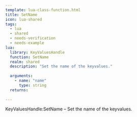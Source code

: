 ```yaml
---
template: lua-class-function.html
title: SetName
icon: lua-shared
tags:
  - lua
  - shared
  - needs-verification
  - needs-example
lua:
  library: KeyValuesHandle
  function: SetName
  realm: shared
  description: "Set the name of the keyvalues."
  
  arguments:
    - name: "name"
      type: string
  returns:
    
---
```


<div class="lua__search__keywords">
KeyValuesHandle:SetName &#x2013; Set the name of the keyvalues.
</div>
